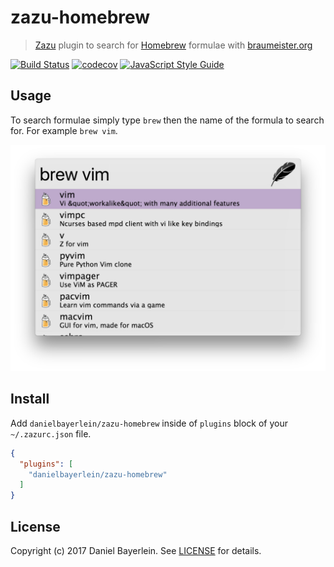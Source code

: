 # zazu-homebrew

> [Zazu](https://github.com/tinytacoteam/zazu) plugin to search for [Homebrew](https://brew.sh) formulae with [braumeister.org](http://www.braumeister.org)

[![Build Status](https://travis-ci.org/danielbayerlein/zazu-homebrew.svg?branch=master)](https://travis-ci.org/danielbayerlein/zazu-homebrew)
[![codecov](https://codecov.io/gh/danielbayerlein/zazu-homebrew/branch/master/graph/badge.svg)](https://codecov.io/gh/danielbayerlein/zazu-homebrew)
[![JavaScript Style Guide](https://img.shields.io/badge/code_style-standard-brightgreen.svg)](https://standardjs.com)

## Usage

To search formulae simply type `brew` then the name of the formula to search for.
For example `brew vim`.

![screenshot](./screenshot.png)

## Install

Add `danielbayerlein/zazu-homebrew` inside of `plugins` block of your `~/.zazurc.json` file.

```json
{
  "plugins": [
    "danielbayerlein/zazu-homebrew"
  ]
}
```

## License

Copyright (c) 2017 Daniel Bayerlein. See [LICENSE](./LICENSE.md) for details.
